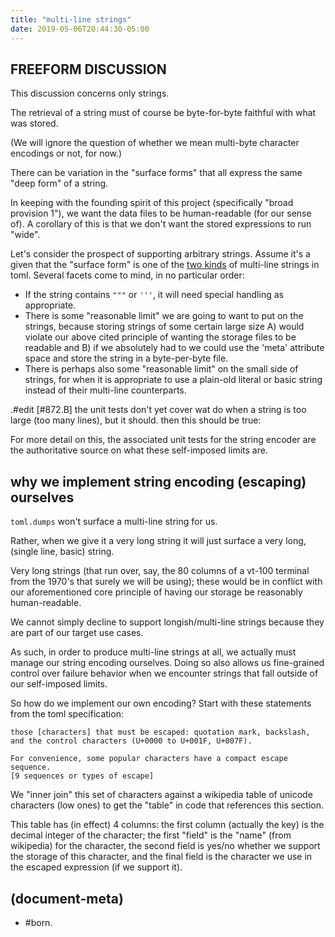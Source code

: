 ```yaml
---
title: "multi-line strings"
date: 2019-05-06T20:44:30-05:00
---
```


## FREEFORM DISCUSSION

This discussion concerns only strings.

The retrieval of a string must of course be byte-for-byte faithful with
what was stored.

(We will ignore the question of whether we mean multi-byte character
encodings or not, for now.)

There can be variation in the "surface forms" that all express the same
"deep form" of a string.

In keeping with the founding spirit of this project (specifically
"broad provision 1"),
we want the data files to be human-readable (for our sense of).
A corollary of this is that
we don't want the stored expressions to run "wide".

Let's consider the prospect of supporting arbitrary strings. Assume it's a
given that the "surface form" is one of the [two kinds][A]
of multi-line strings in toml.
Several facets come to mind, in no particular order:

  - If the string contains `"""` or `'''`, it will need special handling
    as appropriate.
  - There is some "reasonable limit" we are going to want to put on the
    strings, because storing strings of some certain large size A) would
    violate our above cited principle of wanting the storage files to be
    readable and B) if we absolutely had to we could use the 'meta'
    attribute space and store the string in a byte-per-byte file.
  - There is perhaps also some "reasonable limit" on the small side of
    strings, for when it is appropriate to use a plain-old literal or basic
    string instead of their multi-line counterparts.

.#edit [#872.B] the unit tests don't yet cover wat do when a string is too large
(too many lines), but it should. then this should be true:

For more detail on this, the associated unit tests for the string encoder
are the authoritative source on what these self-imposed limits are.




## why we implement string encoding (escaping) ourselves

`toml.dumps` won't surface a multi-line string for us.

Rather, when we give it a very long string it will just surface a very long,
(single line, basic) string.

Very long strings (that run over, say, the 80 columns of a vt-100 terminal
from the 1970's that surely we will be using); these would be in conflict
with our aforementioned core principle of having our storage be reasonably
human-readable.

We cannot simply decline to support longish/multi-line strings because they
are part of our target use cases.

As such, in order to produce multi-line strings at all, we actually must
manage our string encoding ourselves. Doing so also allows us fine-grained
control over failure behavior when we encounter strings that fall outside
of our self-imposed limits.

So how do we implement our own encoding?
Start with these statements from the toml specification:

    those [characters] that must be escaped: quotation mark, backslash,
    and the control characters (U+0000 to U+001F, U+007F).

    For convenience, some popular characters have a compact escape sequence.
    [9 sequences or types of escape]

We "inner join" this set of characters against a wikipedia table of unicode
characters (low ones) to get the "table" in code that references this section.

This table has (in effect) 4 columns: the first column (actually the key)
is the decimal integer of the character; the first "field" is the "name"
(from wikipedia) for the character, the second field is yes/no whether we
support the storage of this character, and the final field is the character
we use in the escaped expression (if we support it).




[A]: https://github.com/toml-lang/toml#string

## (document-meta)

  - #born.
